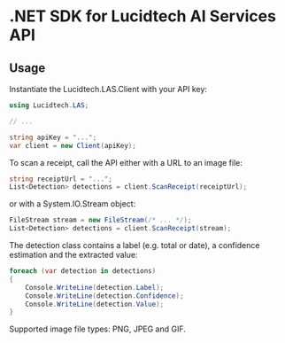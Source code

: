 # .NET SDK for Lucidtech AI Services API

## Usage
Instantiate the Lucidtech.LAS.Client with your API key:

``` C#
using Lucidtech.LAS;

// ...

string apiKey = "...";
var client = new Client(apiKey);
```

To scan a receipt, call the API either with a URL to an image file:
```C#
string receiptUrl = "...";
List<Detection> detections = client.ScanReceipt(receiptUrl);
```

or with a System.IO.Stream object:

```C#
FileStream stream = new FileStream(/* ... */); 
List<Detection> detections = client.ScanReceipt(stream);
```

The detection class contains a label (e.g. total or date), a confidence estimation and the extracted value:
```C#
foreach (var detection in detections)
{
    Console.WriteLine(detection.Label);
    Console.WriteLine(detection.Confidence);
    Console.WriteLine(detection.Value);
}
```

Supported image file types: PNG, JPEG and GIF.
